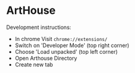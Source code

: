 # ArtHouse

Development instructions:
  - In chrome Visit `chrome://extensions/`
  - Switch on 'Developer Mode' (top right corner)
  - Choose 'Load unpacked' (top left corner)
  - Open Arthouse Directory
  - Create new tab
